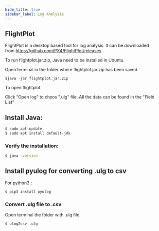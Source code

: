 ```yaml
---
hide_title: true
sidebar_label: Log Analysis
---
```


## FlightPlot

FlightPlot is a desktop based tool for log analysis. It can be downloaded from https://github.com/PX4/FlightPlot/releases .

To run flightplot.jar.zip, Java need to be installed in Ubuntu.

Open terminal in the folder where flightplot.jar.zip has been saved.
```
$java -jar flightplot.jar.zip 
```
To open flightplot

Click "Open log" to choos ".ulg" file. All the data can be found in the "Field List"



## Install Java:

```bash
$ sudo apt update
$ sudo apt install default-jdk
```
### Verify the installation:
```bash
$ java -version
```


## Install pyulog for converting .ulg to csv
For python3 :
```bash
$ pip3 install pyulog
```

### Convert .ulg file to .csv
Open terminal the folder with .ulg file.
```bash
$ ulog2csv .ulg
```
